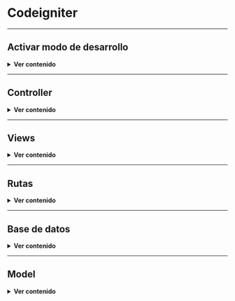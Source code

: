 <h1>Codeigniter</h1>

<hr></hr>
<h2>Activar modo de desarrollo</h2>

<details>
<summary><strong>Ver contenido</strong></summary>
<br>

De forma predeterminada, Codeigniter inicia con el **modo de producción**, si queremos cambiar al **modo de desarrollo**, debemos hacer lo siguiente:
  
- **Copiar o renombrar el archivo env como .env** (es importante no subirlo al repositorio de manera pública puesto que este archivo puede contener información sensible).
- **Descomentamos la línea de con 'CI_ENVIRONMENT' y cambiamos su valor al de producción:**
  
  ```
  CI_ENVIRONMENT = development
  ```
</details>
<hr></hr>

<h2>Controller</h2>

<details>
<summary><strong>Ver contenido</strong></summary>
<br>

The first thing you’re going to do is set up a controller to handle static pages. A controller is simply a class that helps delegate work. It is the glue of your web application.

The controller is what will become the center of every request to your web application. Like any PHP class, you refer to it within your controllers as $this.

Controllers must return a string or a Response object.

<details>
<summary>Ver ejemplo simple de un controller</summary>
<br>

Tenemos una clase llamada Pages, con un método View() que acepta un argumento llamado $page. Tambien tiene un método index(). Tanto ```public function view($page = 'home')``` como ```return view('welcome_message')``` son técnicamente funciones, pero cuando creamos una función dentro de una clase, esta es llamada como **método**.
```php
<?php
/*
El error que estás viendo, "Call to undefined function get()", ocurre en la línea 11 de tu código. Parece que estás tratando de utilizar el método "get()" en el objeto "$routes", pero el error indica que no se puede encontrar una función llamada "get()" en el contexto actual.

En el código de rutas en CodeIgniter 4, generalmente no se utiliza "get()" para definir rutas HTTP GET. En su lugar, las rutas se definen utilizando el método apropiado para el tipo de solicitud HTTP que deseas manejar. Para definir una ruta para una solicitud GET, debes usar el método "get()" directamente en el objeto "$routes".

Así que en lugar de esto:

php

$routes.get('/home', 'Home::index');

Debes usar:

php

$routes->get('/home', 'Home::index');

*/
namespace App\Controllers;

class Pages extends BaseController
{
    public function index()
    {
        return view('welcome_message');
    }

    public function view($page = 'home')
    {
        // ...
    }
}
```
La clase Pages extiende de BaseController, que a su vez extiende de CodeIgniter\Controller class, lo que significa que la nueva clase Pages tiene acceso a los métodos y propiedades ya definidas en CodeIgniter\Controller class (system/Controller.php).

</details>

<details>
<summary>Ver ejemplo de un controller con PageNotFoundException</summary>
<br>

```php
<?php

namespace App\Controllers;

use CodeIgniter\Exceptions\PageNotFoundException; // Add this line

class Pages extends BaseController
{
    // ...

    public function view($page = 'home')
    {
        if (! is_file(APPPATH . 'Views/pages/' . $page . '.php')) {
            // Whoops, we don't have a page for that!
            throw new PageNotFoundException($page);
        }

        $data['title'] = ucfirst($page); // Capitalize the first letter

        return view('templates/header', $data)
            . view('pages/' . $page)
            . view('templates/footer');
    }
}
```

</details>

</details>

<hr></hr>
<h2>Views</h2>

<details>
<summary><strong>Ver contenido</strong></summary>
<br>

Earlier you set up a controller with a view() method. The method accepts one parameter, which is the name of the page to be loaded.

<details>
  <summary>Templates</summary><br>
  Podemos crear templates de la siguiente forma:
  Creamos el header en app/Views/templates/header.php
  
```php
<!doctype html>
<html>
<head>
    <title>CodeIgniter Tutorial</title>
</head>
<body>

    <h1><?= esc($title) ?></h1>
```

 **esc() function** => It’s a global function provided by CodeIgniter to help prevent XSS attacks.

</details>

</details>




<hr></hr>
<h2>Rutas</h2>

<details>
<summary><strong>Ver contenido</strong></summary>
<br>

Las rutas se colocan en el archivo routes.php

```php
$routes->get('/productos', 'Productos::index',[]);
```
- $routes:  objeto de la clase RouteCollection
- ->get: metodo de peticion http, puede ser post, patch, put, delete, get
- /productos: ruta que se colocara en la url
- 'Productos::index' : Controlador::metododelcontrolador
- []: opciones como filtros o namespace.

Enrutamiento con parametros ejemplo

```php
  $routes->get('/productos/(:num)', 'Productos::show/$1');
```
- $routes:  objeto de la clase RouteCollection
- ->get: metodo de peticion http, puede ser post, patch, put, delete, get
- /productos: ruta que se colocara en la url.
- (:num): parametro de la ruta o tambien llamado **placeholder**.
- 'Productos::index' : Controlador::metododelcontrolador
- $1: parametro para el metodo, $1 tomar el primer parametro.

Diferentes **placeholders**:\
- (:any): coincidira con cualquier caracter desde este punto hasta el final de la url.
- (:segment): coincidira con cualquier caracter excepte una barra inlinada
- (:num): coincidira con cualquier numero entero.
- (:alpha): coincidira con cualquier cadena alfabetico.
- (:alphanun): combinacion de num y alpha.
- (:hash): se puede usar facilmente para ver indentificares hash.
- 

</details>


<hr></hr>
<h2>Base de datos</h2>

<details>
<summary><strong>Ver contenido</strong></summary>
<br>


<details>
<summary>Ver ejemplo de una tabla</summary>
<br>

A note of interest: a “slug”, in the context of web publishing, is a user- and SEO-friendly short text used in a URL to identify and describe a resource.

```mysql
CREATE TABLE news (
    id INT UNSIGNED NOT NULL AUTO_INCREMENT,
    title VARCHAR(128) NOT NULL,
    slug VARCHAR(128) NOT NULL,
    body TEXT NOT NULL,
    PRIMARY KEY (id),
    UNIQUE slug (slug)
);
```

</details>

<details>
<summary>Conexión a base de datos</summary>
<br>

En el archivo .env, should have the database property settings uncommented and set appropriately for the database you want to use.

```
database.default.hostname = localhost
database.default.database = ci4tutorial
database.default.username = root
database.default.password = root
database.default.DBDriver = MySQLi
```

</details>
</details>


<hr></hr>
<h2>Model</h2>

<details>
<summary><strong>Ver contenido</strong></summary><br>

<details>
<summary>Ver ejemplo simple de un model</summary><br>

Ejemplo del archivo NewsModel.php 
```php
<?php

namespace App\Models;

use CodeIgniter\Model;

class NewsModel extends Model
{
    protected $table = 'news';
}
```
</details>

</details>
